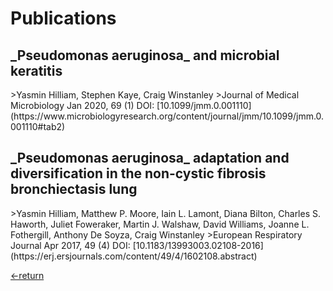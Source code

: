 <h1>Publications</h1>

<h2>_Pseudomonas aeruginosa_ and microbial keratitis</h2>
>Yasmin Hilliam, Stephen Kaye, Craig Winstanley
>Journal of Medical Microbiology Jan 2020, 69 (1) DOI: [10.1099/jmm.0.001110](https://www.microbiologyresearch.org/content/journal/jmm/10.1099/jmm.0.001110#tab2)

<h2>_Pseudomonas aeruginosa_ adaptation and diversification in the non-cystic fibrosis bronchiectasis lung</h2>
>Yasmin Hilliam, Matthew P. Moore, Iain L. Lamont, Diana Bilton, Charles S. Haworth, Juliet Foweraker, Martin J. Walshaw, David Williams, Joanne L. Fothergill, Anthony De Soyza, Craig Winstanley
>European Respiratory Journal Apr 2017, 49 (4) DOI: [10.1183/13993003.02108-2016](https://erj.ersjournals.com/content/49/4/1602108.abstract)

[<-return](./)
